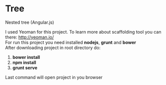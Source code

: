 Tree
====

Nested tree (Angular.js)

I used Yeoman for this project.
To learn more about scaffolding tool you can there: http://yeoman.io/<br>
For run this project you need installed <b>nodejs</b>, <b>grunt</b> and <b>bower</b><br>
After downloading project in root directory do:

<ol>
<li><b>bower install</b></li>
<li><b>npm install</b></li>
<li><b>grunt serve</b></li>
</ol>

<p>Last command will open project in you browser</p>

